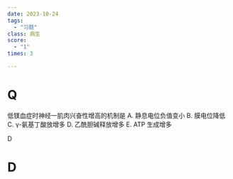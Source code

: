 ```yaml
---
date: 2023-10-24
tags:
  - "习题"
class: 病生
score:
  - "1"
times: 3

---
```



# Q
低镁血症时神经一肌肉兴奋性增高的机制是
A. 静息电位负值变小
B. 膜电位降低 C. γ-氨基丁酸放增多 D. 乙酰胆碱释放增多 E. ATP 生成增多



D





# D